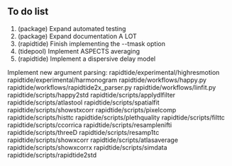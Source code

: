 To do list
----------

1. (package) Expand automated testing
2. (package) Expand documentation A LOT
3. (rapidtide) Finish implementing the --tmask option
4. (tidepool) Implement ASPECTS averaging
7. (rapidtide) Implement a dispersive delay model

Implement new argument parsing:
rapidtide/experimental/highresmotion
rapidtide/experimental/harmonogram
rapidtide/workflows/happy.py
rapidtide/workflows/rapidtide2x_parser.py
rapidtide/workflows/linfit.py
rapidtide/scripts/happy2std
rapidtide/scripts/applydlfilter
rapidtide/scripts/atlastool
rapidtide/scripts/spatialfit
rapidtide/scripts/showstxcorr
rapidtide/scripts/pixelcomp
rapidtide/scripts/histtc
rapidtide/scripts/plethquality
rapidtide/scripts/filttc
rapidtide/scripts/ccorrica
rapidtide/scripts/resamplenifti
rapidtide/scripts/threeD
rapidtide/scripts/resamp1tc
rapidtide/scripts/showxcorr
rapidtide/scripts/atlasaverage
rapidtide/scripts/showxcorrx
rapidtide/scripts/simdata
rapidtide/scripts/rapidtide2std


